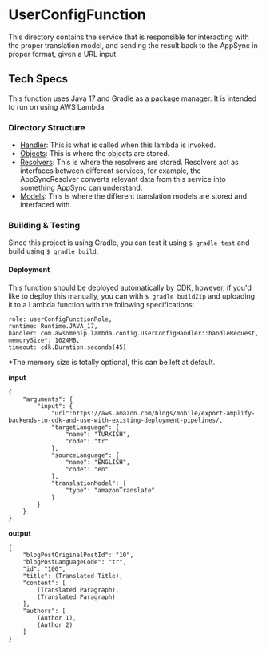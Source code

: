 # UserConfigFunction

This directory contains the service that is responsible for interacting with the proper translation model, and sending the result back to the AppSync in proper format, given a URL input.

## Tech Specs
This function uses Java 17 and Gradle as a package manager. It is intended to run on using AWS Lambda.

### Directory Structure

- [Handler](src/main/java/com/awsomenlp/lambda/config/): This is what is called when this lambda is invoked.
- [Objects](src/main/java/com/awsomenlp/lambda/config/objects): This is where the objects are stored.
- [Resolvers](src/main/java/com/awsomenlp/lambda/config/resolvers): This is where the resolvers are stored. Resolvers act as interfaces between different services, for example, the AppSyncResolver converts relevant data from this service into something AppSync can understand.
- [Models](src/main/java/com/awsomenlp/lambda/config/models): This is where the different translation models are stored and interfaced with.

### Building & Testing

Since this project is using Gradle, you can test it using ```$ gradle test``` and build using ```$ gradle build```. 

#### Deployment

This function should be deployed automatically by CDK, however, if you'd like to deploy this manually, you can with ```$ gradle buildZip``` and uploading it to a Lambda function with the following specifications:

```     
role: userConfigFunctionRole,
runtime: Runtime.JAVA_17,
handler: com.awsomenlp.lambda.config.UserConfigHandler::handleRequest,
memorySize*: 1024MB,
timeout: cdk.Duration.seconds(45)
```

*The memory size is totally optional, this can be left at default.

**input**

```
{
    "arguments": {
        "input": {
            "url":https://aws.amazon.com/blogs/mobile/export-amplify-backends-to-cdk-and-use-with-existing-deployment-pipelines/,
            "targetLanguage": {
                "name": "TURKISH",
                "code": "tr"
            },
            "sourceLanguage": {
                "name": "ENGLISH",
                "code": "en"
            },
            "translationModel": {
                "type": "amazonTranslate"
            }
        }
    }
}
```

**output**

```
{
    "blogPostOriginalPostId": "10",
    "blogPostLanguageCode": "tr",
    "id": "100",
    "title": (Translated Title),
    "content": [
        (Translated Paragraph),
        (Translated Paragraph)
    ],
    "authors": [
        (Author 1), 
        (Author 2)
    ]
}
```